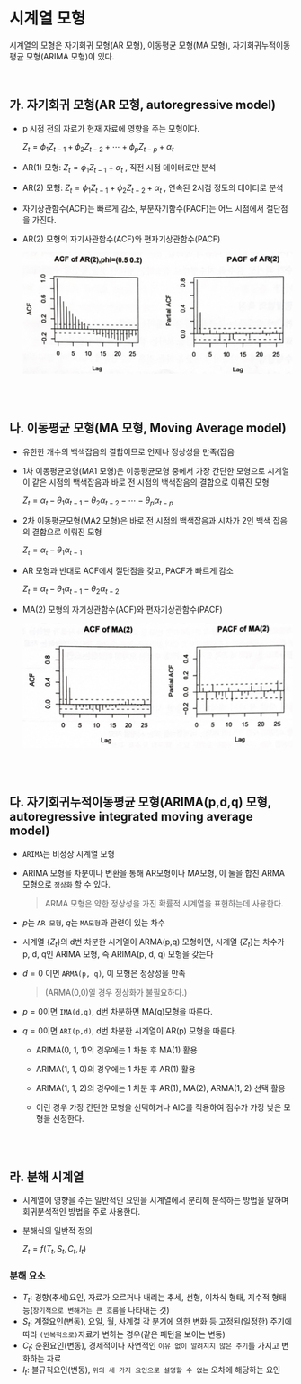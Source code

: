 # 시계열 모형

시계열의 모형은 자기회귀 모형(AR 모형), 이동평균 모형(MA 모형), 자기회귀누적이동평균 모형(ARIMA 모형)이 있다.

</br>

## 가. 자기회귀 모형(AR 모형, autoregressive model)

- p 시점 전의 자료가 현재 자료에 영향을 주는 모형이다.
    
    $Z_t=\phi_1Z_{t-1}+\phi_2Z_{t-2}+\cdots+\phi_pZ_{t-p}+\alpha_t$
    
- AR(1) 모형: $Z_t=\phi_1Z_{t-1}+\alpha_t$ , 직전 시점 데이터로만 분석
- AR(2) 모형: $Z_t=\phi_1Z_{t-1}+\phi_2Z_{t-2}+\alpha_t$ , 연속된 2시점 정도의 데이터로 분석
- 자기상관함수(ACF)는 빠르게 감소, 부분자기함수(PACF)는 어느 시점에서 절단점을 가진다.
- AR(2) 모형의 자기사관함수(ACF)와 편자기상관함수(PACF)

    ![](../_images/Timeseries/Timeseries_3.jpeg)

</br></br>

## 나. 이동평균 모형(MA 모형, Moving Average model)

- 유한한 개수의 백색잡음의 결합이므로 언제나 정상성을 만족(잡음
- 1차 이동평균모형(MA1 모형)은 이동평균모형 중에서 가장 간단한 모형으로 시계열이 같은 시점의 백색잡음과 바로 전 시점의 백색잡음의 결합으로 이뤄진 모형
    
    $Z_t=\alpha_t-\theta_1\alpha_{t-1}-\theta_2\alpha_{t-2}-\cdots-\theta_p\alpha_{t-p}$
    
- 2차 이동평균모형(MA2 모형)은 바로 전 시점의 백색잡음과 시차가 2인 백색 잡음의 결합으로 이뤄진 모형
    
    $Z_t=\alpha_t-\theta_1\alpha_{t-1}$
    
- AR 모형과 반대로 ACF에서 절단점을 갖고, PACF가 빠르게 감소
    
    $Z_t=\alpha_t-\theta_1\alpha_{t-1}-\theta_2\alpha_{t-2}$
    
- MA(2) 모형의 자기상관함수(ACF)와 편자기상관함수(PACF)

    ![](../_images/Timeseries/Timeseries_4.jpeg)
    
</br></br>

## 다. 자기회귀누적이동평균 모형(ARIMA(p,d,q) 모형, autoregressive integrated moving average model)

- `ARIMA`는 비정상 시계열 모형
- ARIMA 모형을 차분이나 변환을 통해 AR모형이나 MA모형, 이 둘을 합친 ARMA 모형으로 `정상화` 할 수 있다.
    > ARMA 모형은 약한 정상성을 가진 확률적 시계열을 표현하는데 사용한다.
- $p$는 `AR 모형`, $q$는 `MA모형`과 관련이 있는 차수
  
- 시계열 {${Z_t}$}의 d번 차분한 시계열이 ARMA(p,q) 모형이면, 시계열 {${Z_t}$}는 차수가 p, d, q인 ARIMA 모형, 즉 ARIMA(p, d, q) 모형을 갖는다
  
- $d=0$ 이면 `ARMA(p, q)`, 이 모형은 정상성을 만족
  > (ARMA(0,0)일 경우 정상화가 불필요하다.)
- $p=0$이면 `IMA(d,q)`, d번 차분하면 MA(q)모형을 따른다.
- $q=0$이면 `ARI(p,d)`, d번 차분한 시계열이 AR(p) 모형을 따른다.
    

  - ARIMA(0, 1, 1)의 경우에는 1 차분 후 MA(1) 활용
  
  - ARIMA(1, 1, 0)의 경우에는 1 차분 후 AR(1) 활용
  
  - ARIMA(1, 1, 2)의 경우에는 1 차분 후 AR(1), MA(2), ARMA(1, 2) 선택 활용
  - 이런 경우  가장 간단한 모형을 선택하거나 AIC를 적용하여 점수가 가장 낮은 모형을 선정한다.
    
</br></br>

## 라. 분해 시계열

- 시계열에 영향을 주는 일반적인 요인을 시계열에서 분리해 분석하는 방법을 말하며 회귀분석적인 방법을 주로 사용한다.

- 분해식의 일반적 정의
    
    $Z_t=f(T_t,S_t,C_t,I_t)$
    
### 분해 요소
    
- $T_t:$ 경향(추세)요인, 자료가 오르거나 내리는 추세, 선형, 이차식 형태, 지수적 형태 등(`장기적으로 변해가는 큰 흐름`을 나타내는 것)
- $S_t:$  계절요인(변동), 요일, 월, 사계절 각 분기에 의한 변화 등 고정된(일정한) 주기에 따라 `(반복적으로)`자료가 변하는 경우(같은 패턴을 보이는 변동)
- $C_t:$ 순환요인(변동), 경제적이나 자연적인 `이유 없이 알려지지 않은 주기`를 가지고 변화하는 자료
- $I_t:$ 불규칙요인(변동), `위의 세 가지 요인으로 설명할 수 없는` 오차에 해당하는 요인
